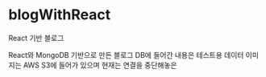 # blogWithReact
React 기반 블로그

React와 MongoDB 기반으로 만든 블로그
DB에 들어간 내용은 테스트용 데이터
이미지는 AWS S3에 들어가 있으며 현재는 연결을 중단해놓은 
